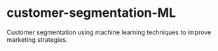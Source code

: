 # customer-segmentation-ML
Customer segmentation using machine learning techniques to improve marketing strategies.
